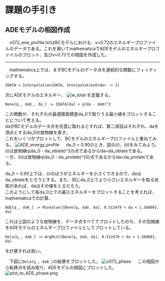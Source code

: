 # 課題の手引き
## ADEモデルの相図作成
　v072_ene_profile.txtはBCモデルにおける、v=0.72のエネルギープロファイルのデータである。これを用いてmathematicaでADEモデルのエネルギープロファイルのプロット、及びv=0.72での相図を作成した。  
 ***
 
 　mathematica上では、まずBCモデルのデータ点を連続的な関数にフィッティングする。
   ```
   IDATA = Interpolation[DATA, InterpolationOrder -> 1]
   ```      
   
   次にADEモデルのエネルギー、
   ![w_total](https://github.com/chibatoshikaze/SurfaceEvolver/blob/patch-4/BCtoADE/chiba/w_total_math.png)
   を定義する。
   ```
   Bene[q_, da0_, da_] := IDATA[da] + q(da - da0)^2
   ```
   この関数が、それぞれの最適膜面積差da_0で取りうる最小値をプロットすることについて考える。  
   daがBCモデルのデータ点を任意に取れるとすれば、第二項目はそれぞれ、daを頂点とするda_0の放物線を表す。  
   これをいくつかプロットして、BCモデルのエネルギープロファイルと重ねてみる。
   ![ADE_energy_profile](https://github.com/chibatoshikaze/SurfaceEvolver/blob/patch-4/BCtoADE/chiba/ADE_para.png)
  　
   da_0 = 0.90のとき、図の(ⅰ)、(ⅱ)をみてみよう。
   (ⅰ)は放物線q(da_0 - da_oblate)^2の点であるからda=da_oblateである。  
   一方、(ⅱ)は放物線q(da_0 - da_prolate)^2の点であるからda=da_prolateである。
   
   da_0 = 0.90上では、(ⅰ)のほうがエネルギーを小さくできるので、daはda_oblateをとろうとする。また、同じda_0上でより小さいエネルギーを取る状態があれば、daはその値をとるだろう。  
   このようにして各da_0上での最小エネルギーをプロットすることを考えれば、mathematicaでの計算、
   ```
   ADE[q_, da0_] := MinValue[{Bene[q, da0, da], 0.512479 < da < 1.36808}, da]
   ```
  これは上図のような放物線を、データ点すべてでプロットしたのち、その包絡線をADEモデルのエネルギープロファイルとしてプロットしている。
   ```
   Dela[q_, da0_] := ArgMin[{Bene[q, da0, da], 0.512479 < da < 1.36808}, da]
   ```
   を計算すれば良い。  
   
　下図に`Dela[q_, daθ_]`の結果をプロットした。
![v072_phase](https://github.com/chibatoshikaze/SurfaceEvolver/blob/patch-4/BCtoADE/chiba/v072_argmin.png)
　
  この相図から転移点を読み取り、ADEモデルの相図にプロットした。
![plot_to_ADE_phase.png](https://github.com/chibatoshikaze/SurfaceEvolver/blob/patch-4/BCtoADE/chiba/plot_to_ADE_phase.png)
